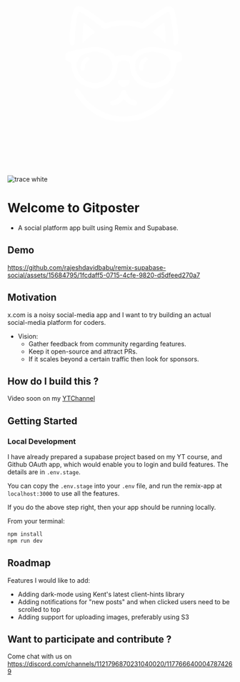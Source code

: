 <svg xmlns="http://www.w3.org/2000/svg" width="500" height="500" viewBox="0 0 1024 1024" version="1.1"><path xmlns="http://www.w3.org/2000/svg" d="M 324.500 248.021 C 307.035 250.608, 300.193 264.333, 293.355 310.500 C 293.110 312.150, 292.287 317.325, 291.525 322 C 284.028 368.020, 283.220 418.486, 289.887 424.427 C 301.181 434.493, 308.873 424.030, 309.040 398.373 C 309.233 368.502, 312.932 334.192, 320.183 295 C 323.293 278.192, 325.162 274.667, 330.959 274.667 C 338.027 274.667, 403.891 319.759, 431.500 343.500 C 443.081 353.458, 444.745 353.799, 458.358 348.994 C 471.027 344.522, 485.457 341.206, 504.472 338.398 C 515.361 336.790, 557.644 336.788, 565.500 338.396 C 567.150 338.734, 574.476 340.175, 581.781 341.598 C 589.085 343.022, 599.660 345.767, 605.281 347.698 C 622.955 353.771, 623.608 353.684, 636 343.567 C 641.775 338.852, 650.263 332.183, 654.862 328.747 C 678.845 310.828, 684.399 306.772, 694.520 299.780 C 720.586 281.774, 736.022 273.233, 739.574 274.852 C 748.099 278.736, 760 352.327, 760 401.156 C 760 421.950, 762.238 427, 771.454 427 C 785.372 427, 787.006 400.214, 777.543 327.149 C 766.927 245.176, 753.745 233.232, 706.500 262.775 C 689.181 273.604, 662.393 291.816, 650 301.185 C 643.125 306.382, 633.233 313.867, 628.019 317.817 C 617.451 325.822, 617.590 325.783, 609.531 323.011 C 574.052 310.804, 510.347 309.708, 467.859 320.573 C 447.415 325.800, 449.238 325.567, 446.745 323.278 C 439.859 316.957, 398.147 286.217, 380.913 274.761 C 346.801 252.088, 334.956 246.473, 324.500 248.021 M 346.518 339.750 C 344.749 357.155, 343.133 416, 344.424 416 C 344.765 416, 347.588 413.495, 350.699 410.434 C 364.293 397.055, 387.034 377.833, 400.390 368.432 C 402.457 366.977, 402.366 366.818, 396 360.697 C 385.924 351.009, 350.689 322, 348.998 322 C 348.627 322, 347.511 329.988, 346.518 339.750 M 712.228 327.411 C 704.215 333.310, 687.306 346.921, 677.664 355.235 C 673.354 358.950, 668.741 362.845, 667.414 363.889 C 663.900 366.653, 663.842 366.582, 678.961 377.771 C 693.097 388.233, 715.663 407.433, 720.305 412.950 C 721.716 414.628, 723.125 416, 723.435 416 C 724.695 416, 723.900 363.194, 722.464 351.500 C 721.654 344.900, 720.700 335.997, 720.345 331.716 C 719.543 322.060, 719.516 322.046, 712.228 327.411 M 376 437.092 C 346.569 439.769, 274.789 457.211, 268.876 463.124 C 267.209 464.791, 267 466.662, 267 479.949 C 267 497.138, 266.857 496.898, 280.365 502.484 C 292.719 507.592, 293.422 508.687, 294.513 524.500 C 302.717 643.330, 470.056 661.535, 501.334 547 C 503.222 540.086, 505.053 525.107, 504.833 518.384 C 504.395 505.045, 515.319 497, 533.868 497 C 550.994 497, 563.734 507.372, 562.262 520.118 C 560.866 532.201, 567.847 559.111, 576.240 574 C 615.452 643.565, 724.843 639.913, 761.086 567.828 C 769.003 552.083, 770.853 545.420, 773.410 523.447 C 775.193 508.125, 775.651 507.471, 788.099 502.477 C 801.647 497.042, 801.199 497.852, 800.821 479.454 C 800.473 462.588, 799.941 461.146, 793.521 459.686 C 792.409 459.433, 782.275 456.672, 771 453.550 C 665.961 424.465, 602.288 431.318, 573.509 474.807 C 570.238 479.750, 571.291 479.594, 562.154 476.493 C 544.139 470.379, 519.380 470.724, 501.839 477.333 C 495.179 479.843, 495.179 479.843, 491.737 474.660 C 471.668 444.432, 433.067 431.903, 376 437.092 M 387 458.582 C 338.367 464.204, 315.312 487.053, 318.471 526.500 C 325.399 613.027, 452.429 627.364, 477.959 544.500 C 494.203 491.776, 451.205 451.161, 387 458.582 M 648.512 459.107 C 607.793 463.392, 583.253 490.142, 586.451 526.755 C 594.557 619.563, 728.103 626.407, 748.045 535.035 C 759.261 483.647, 717.565 451.839, 648.512 459.107 M 357.913 484.840 C 338.096 497.408, 327.261 536.330, 341.743 542.929 C 349.843 546.619, 353.959 541.844, 355.004 527.548 C 356.065 513.015, 358.289 509.008, 372.386 496.222 C 382.157 487.359, 369.562 477.453, 357.913 484.840 M 626.660 484.114 C 607.292 494.332, 595.484 530.815, 608.106 541.436 C 615.718 547.841, 622.180 542.419, 623.113 528.845 C 624.161 513.587, 627.323 507.441, 639.295 497.390 C 649.215 489.063, 638.539 477.847, 626.660 484.114 M 507.077 588.589 C 499.139 595.268, 521.514 620.974, 534.205 619.754 C 548.483 618.382, 566.822 595.731, 559.545 588.455 C 555.600 584.509, 511.792 584.621, 507.077 588.589 M 311.763 627.508 C 305.520 631.026, 304.298 638.398, 308.702 645.968 C 389.904 785.508, 564.638 820.953, 692.291 723.779 C 707.980 711.835, 727.728 692.142, 736.223 679.969 C 737.170 678.611, 740.052 674.592, 742.627 671.037 C 756.481 651.914, 762.416 640.260, 760.993 634.976 C 757.298 621.253, 743.942 623.005, 734.861 638.402 C 731.209 644.595, 723.909 655.444, 720.328 660 C 704.433 680.225, 696.654 688.265, 680 701.683 C 570.448 789.943, 416.641 764.484, 337.566 645 C 324.665 625.507, 320.420 622.629, 311.763 627.508 M 529.388 632.980 C 526.142 634.291, 523.337 638.478, 521.002 645.495 C 515.444 662.194, 503.518 673.616, 485.527 679.469 C 472.838 683.596, 468.740 688.526, 472.132 695.580 C 479.514 710.932, 513.353 700.029, 530.794 676.678 C 532.902 673.855, 532.902 673.855, 541.701 682.744 C 562.183 703.433, 592.070 709.890, 595.365 694.338 C 596.955 686.835, 592.867 682.115, 582.500 679.481 C 564.684 674.955, 553.132 664.228, 546.627 646.172 C 541.905 633.065, 537.507 629.700, 529.388 632.980" stroke="none" stroke-color="white" fill="white" fill-rule="evenodd"/></svg>
![trace white](https://github.com/rajeshdavidbabu/remix-supabase-social/assets/15684795/f00ea48b-79a4-4fc5-acd2-07e2da69448e)

# Welcome to Gitposter

- A social platform app built using Remix and Supabase.

## Demo



https://github.com/rajeshdavidbabu/remix-supabase-social/assets/15684795/1fcdaff5-0715-4cfe-9820-d5dfeed270a7



## Motivation

x.com is a noisy social-media app and I want to try building an actual social-media platform for coders.

- Vision:
  - Gather feedback from community regarding features.
  - Keep it open-source and attract PRs.
  - If it scales beyond a certain traffic then look for sponsors.

## How do I build this ?

Video soon on my [YTChannel](https://www.youtube.com/@raj_talks_tech/videos)

## Getting Started

### Local Development

I have already prepared a supabase project based on my YT course, and Github OAuth app, which would enable you to login and build features. The details are in `.env.stage`.

You can copy the `.env.stage` into your `.env` file, and run the remix-app at `localhost:3000` to use all the features.

If you do the above step right, then your app should be running locally.

From your terminal:

```sh
npm install
npm run dev
```

## Roadmap

Features I would like to add:
- Adding dark-mode using Kent's latest client-hints library
- Adding notifications for "new posts" and when clicked users need to be scrolled to top
- Adding support for uploading images, preferably using S3

## Want to participate and contribute ?

Come chat with us on https://discord.com/channels/1121796870231040020/1177666400047874269
